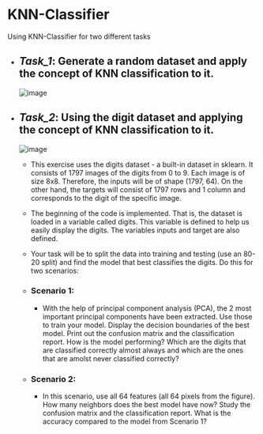 # KNN-Classifier
 Using KNN-Classifier for two different tasks
  - ## **_Task_1_**: Generate a random dataset and apply the concept of KNN classification to it.
    ![image](https://user-images.githubusercontent.com/68587770/202856040-9f6b2748-62e8-4621-af5a-b2a81baa78c9.png)

  - ## **_Task_2_**: Using the digit dataset and applying the concept of KNN classification to it.
     ![image](https://user-images.githubusercontent.com/68587770/202856329-b08b9baf-52b6-4121-853d-6e0dccd4d9ce.png)

     * This exercise uses the digits dataset - a built-in dataset in sklearn. It consists of 1797 images of the digits from 0 to 9. Each image is of size 8x8. Therefore, the inputs will be of shape (1797, 64). On the other hand, the targets will consist of 1797 rows and 1 column and corresponds to the digit of the specific image.
     * The beginning of the code is implemented. That is, the dataset is loaded in a variable called digits. This variable is defined to help us easily display the digits. The variables inputs and target are also defined.
     * Your task will be to split the data into training and testing (use an 80-20 split) and find the model that best classifies the digits. Do this for two scenarios:
     * ### Scenario 1:
        - With the help of principal component analysis (PCA), the 2 most important principal components have been extracted. Use those to train your model. Display the decision boundaries of the best model. Print out the confusion matrix and the classification report. How is the model performing? Which are the digits that are classified correctly almost always and which are the ones that are amolst never classified correctly?
        
     * ### Scenario 2:
        - In this scenario, use all 64 features (all 64 pixels from the figure). How many neighbors does the best model have now? Study the confusion matrix and the classification report. What is the accuracy compared to the model from Scenario 1?
